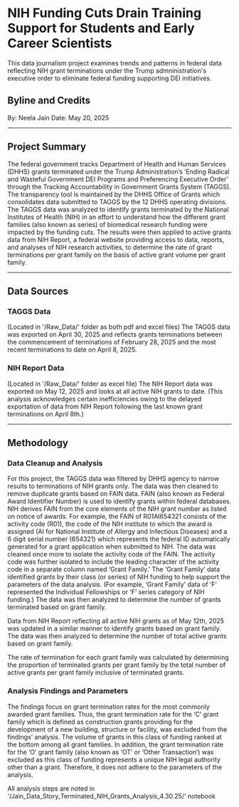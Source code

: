 # NIH Funding Cuts Drain Training Support for Students and Early Career Scientists

This data journalism project examines trends and patterns in federal data reflecting NIH grant terminations under the Trump admninistration's executive order to eliminate federal funding supporting DEI initiatives.

## Byline and Credits

By: Neela Jain
Date: May 20, 2025

---

## Project Summary

The federal government tracks Department of Health and Human Services (DHHS) grants terminated under the Trump Administration’s ‘Ending Radical and Wasteful Government DEI Programs and Preferencing Executive Order’ through the Tracking Accountability in Government Grants System (TAGGS). The transparency tool is maintained by the DHHS Office of Grants which consolidates data submitted to TAGGS by the 12 DHHS operating divisions. The TAGGS data was analyzed to identify grants terminated by the National Institutes of Health (NIH) in an effort to understand how the different grant families (also known as series) of biomedical research funding were impacted by the funding cuts. The results were then applied to active grants data from NIH Report, a federal website providing access to data, reports, and analyses of NIH research activities, to determine the rate of grant terminations per grant family on the basis of active grant volume per grant family.

---

## Data Sources

### TAGGS Data
(Located in '/Raw_Data/' folder as both pdf and excel files)
The TAGGS data was exported on April 30, 2025 and reflects grants terminations between the commencement of terminations of February 28, 2025 and the most recent terminations to date on April 8, 2025. 

### NIH Report Data
(Located in '/Raw_Data/' folder as excel file)
The NIH Report data was exported on May 12, 2025 and looks at all active NIH grants to date. (This analysis acknowledges certain inefficiencies owing to the delayed exportation of data from NIH Report following the last known grant terminations on April 8th.) 

---

## Methodology

### Data Cleanup and Analysis
For this project, the TAGGS data was filtered by DHHS agency to narrow results to terminations of NIH grants only. The data was then cleaned to remove duplicate grants based on FAIN data. FAIN (also known as Federal Award Identifier Number) is used to identify grants within federal databases. NIH derives FAIN from the core elements of the NIH grant number as listed on notice of awards.  For example, the FAIN of R01AI654321 consists of the activity code (R01), the code of the NIH institute to which the award is assigned (AI for National Institute of Allergy and Infectious Diseases) and a 6 digit serial number (654321) which represents the federal ID automatically generated for a grant application when submitted to NIH. The data was cleaned once more to isolate the activity code of the FAIN. The activity code was further isolated to include the leading character of the activity code in a separate column named ‘Grant Family.’  The ‘Grant Family’ data identified grants by their class (or series) of NIH funding to help support the parameters of the data analysis.  (For example, ‘Grant Family’ data of ‘F’ represented the Individual Fellowships or ‘F’ series category of NIH funding.) The data was then analyzed to determine the number of grants terminated based on grant family.

Data from NIH Report reflecting all active NIH grants as of May 12th, 2025 was updated in a similar manner to identify grants based on grant family.  The data was then analyzed to determine the number of total active grants based on grant family.

The rate of termination for each grant family was calculated by determining the proportion of terminated grants per grant family by the total number of active grants per grant family inclusive of terminated grants.  

### Analysis Findings and Parameters
The findings focus on grant termination rates for the most commonly awarded grant families.  Thus, the grant termination rate for the ‘C’ grant family which is defined as construction grants providing for the development of a new building, structure or facility, was excluded from the findings’ analysis. The volume of grants in this class of funding ranked at the bottom among all grant families. In addition, the grant termination rate for the ‘O’ grant family (also known as ‘OT’ or ‘Other Transaction’) was excluded as this class of funding represents a unique NIH legal authority other than a grant. Therefore, it does not adhere to the parameters of the analysis.

All analysis steps are noted in '/Jain_Data_Story_Terminated_NIH_Grants_Analysis_4.30.25/' notebook











